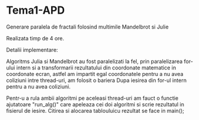 # Tema1-APD
Generare paralela de fractali folosind multimile Mandelbrot si Julie

Realizata timp de 4 ore.

Detalii implementare:

Algoritms Julia si Mandelbrot au fost paralelizati la fel, prin paralelizarea for-ului
intern si a transformarii rezultatului din coordonate matematice in coordonate ecran, astfel
am impartit egal coordonatele pentru a nu avea coliziuni intre thread-uri, am folosit o bariera
Dupa iesirea din for-ul intern pentru a nu avea coliziuni.

Pentr-u a rula ambii algoritmi pe aceleasi thread-uri am fauct o functie ajutatoare "run_alg()"
care apeleaza cei doi algoritmi si scrie rezultatul in fisierul de iesire.
Citirea si alocarea tablouluicu rezultat se face in main();
